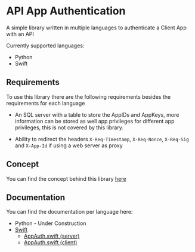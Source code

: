 # API App Authentication

A simple library written in multiple languages to authenticate a Client App with an API

Currently supported languages:

* Python
* Swift

## Requirements

To use this library there are the following requirements besides the requirements for each language

* An SQL server with a table to store the AppIDs and AppKeys, more information can be stored as well app privileges for different app privileges, this is not covered by this library.

* Ability to redirect the headers `X-Req-Timestamp`, `X-Req-Nonce`, `X-Req-Sig` and `X-App-Id` if using a web server as proxy

## Concept

You can find the concept behind this library [here](docs/concept.md)

## Documentation

You can find the documentation per language here:

* Python - Under Construction
* [Swift](docs/Swift/README.md)
    * [AppAuth.swift (server)](docs/Swift/AppAuthenticationServer.md)
    * [AppAuth.swift (client)](docs/Swift/AppAuthenticationClient.md)